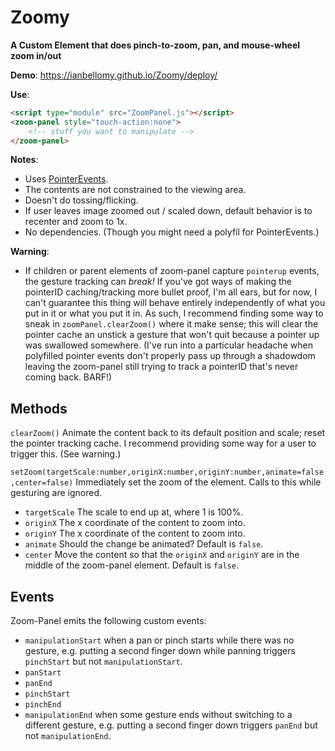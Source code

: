# Zoomy

**A Custom Element that does pinch-to-zoom, pan, and mouse-wheel zoom in/out**

**Demo**: https://ianbellomy.github.io/Zoomy/deploy/

**Use**:
```HTML
<script type="module" src="ZoomPanel.js"></script>
<zoom-panel style="touch-action:none">
	<!-- stuff you want to manipulate -->
</zoom-panel>
```

**Notes**: 
- Uses [PointerEvents](https://caniuse.com/#feat=pointer). 
- The contents are not constrained to the viewing area.
- Doesn't do tossing/flicking.
- If user leaves image zoomed out / scaled down, default behavior is to recenter and zoom to 1x.
- No dependencies. (Though you might need a polyfil for PointerEvents.)


**Warning**: 
- If children or parent elements of zoom-panel capture `pointerup` events, the gesture tracking can *break!* If you've got ways of making the pointerID caching/tracking more bullet proof, I'm all ears, but for now, I can't guarantee this thing will behave entirely independently of what you put in it or what you put it in. As such, I recommend finding some way to sneak in `zoomPanel.clearZoom()` where it make sense; this will clear the pointer cache an unstick a gesture that won't quit because a pointer up was swallowed somewhere. (I've run into a particular headache when polyfilled pointer events  don't properly pass up through a shadowdom leaving the zoom-panel still trying to track a pointerID that's never coming back. BARF!)

## Methods

`clearZoom()` 
Animate the content back to its default position and scale; reset the pointer tracking cache. I recommend providing some way for a user to trigger this. (See warning.)

`setZoom(targetScale:number,originX:number,originY:number,animate=false,center=false)`
Immediately set the zoom of the element. Calls to this while gesturing are ignored. 
- `targetScale` The scale to end up at, where 1 is 100%.
- `originX` The x coordinate of the content to zoom into.
- `originY` The x coordinate of the content to zoom into.
- `animate` Should the change be animated? Default is `false`.
- `center` Move the content so that the `originX` and `originY` are in the middle of the zoom-panel element. Default is `false`.


## Events
Zoom-Panel emits the following custom events:

- `manipulationStart` when a pan or pinch starts while there was no gesture, e.g. putting a second finger down while panning triggers `pinchStart` but not `manipulationStart`.
- `panStart` 
- `panEnd`
- `pinchStart`
- `pinchEnd`
- `manipulationEnd` when some gesture ends without switching to a different gesture, e.g. putting a second finger down triggers `panEnd` but not `manipulationEnd`.

